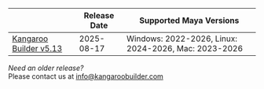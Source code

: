 

|                                                                                                                                    | Release Date   | Supported Maya Versions
|------------------------------------------------------------------------------------------------------------------------------------|----------------| -----
| [Kangaroo Builder v5.13](https://github.com/ThomasBittner1/KangarooBuilderPublic/releases/download/v5.13/kangarooBuilder_5_13.zip) | 2025-08-17     | Windows: 2022-2026, Linux: 2024-2026, Mac: 2023-2026

*Need an older release?*  
Please contact us at [info@kangaroobuilder.com](mailto:info@kangaroobuilder.com)




